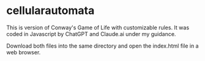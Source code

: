 # cellularautomata

This is version of Conway's Game of Life with customizable rules.  It was coded in Javascript by ChatGPT and Claude.ai under my guidance.

Download both files into the same directory and open the index.html file in a web browser.
